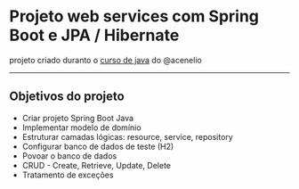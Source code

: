 # Projeto web services com Spring Boot e JPA / Hibernate
projeto criado duranto o [curso de java](https://www.udemy.com/course/java-curso-completo/) do @acenelio

---

## Objetivos do projeto 
- Criar projeto Spring Boot Java 
- Implementar modelo de domínio 
- Estruturar camadas lógicas: resource, service, repository 
- Configurar banco de dados de teste (H2) 
- Povoar o banco de dados 
- CRUD - Create, Retrieve, Update, Delete 
- Tratamento de exceções 
